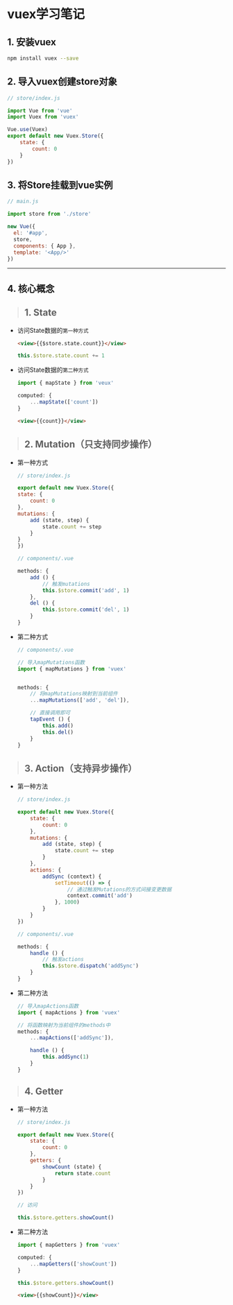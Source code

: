 # vuex学习笔记

## 1.  安装vuex
```bash
npm install vuex --save
```

## 2. 导入vuex创建store对象
```js
// store/index.js

import Vue from 'vue'
import Vuex from 'vuex'

Vue.use(Vuex)
export default new Vuex.Store({
    state: {
        count: 0
    }
})
```

## 3. 将Store挂载到vue实例
```js
// main.js

import store from './store'

new Vue({
  el: '#app',
  store,
  components: { App },
  template: '<App/>'
})
```

--- 

## 4. 核心概念

> ##  1. State

- 访问State数据的`第一种方式`

    ```html
    <view>{{$store.state.count}}</view>
    ```

    ```js
    this.$store.state.count += 1
    ```
- 访问State数据的`第二种方式`

    ```js
    import { mapState } from 'veux'

    computed: {
        ...mapState(['count'])
    }
    ```

    ```html
    <view>{{count}}</view>
    ```
> ## 2. Mutation（只支持同步操作）

- 第一种方式

    ```js
    // store/index.js

    export default new Vuex.Store({
    state: {
        count: 0
    },
    mutations: {
        add (state, step) {
            state.count += step
        }
    }
    })
    ```

    ```js
    // components/.vue

    methods: {
        add () {
            // 触发mutations
            this.$store.commit('add', 1)
        },
        del () {
            this.$store.commit('del', 1)
        }
    }
    ```
- 第二种方式

    ```js
    // components/.vue

    // 导入mapMutations函数
    import { mapMutations } from 'vuex'


    methods: {
        // 将mapMutations映射到当前组件
        ...mapMutations(['add', 'del']),

        // 直接调用即可
        tapEvent () {
            this.add()
            this.del()
        }
    }
    ```

> ## 3. Action（支持异步操作）

- 第一种方法

    ```js
    // store/index.js

    export default new Vuex.Store({
        state: {
            count: 0
        },
        mutations: {
            add (state, step) {
                state.count += step
            }
        },
        actions: {
            addSync (context) {
                setTimeout(() => {
                    // 通过触发Mutations的方式间接变更数据
                    context.commit('add')
                }, 1000)
            }
        }
    })
    ```

    ```js
    // components/.vue

    methods: {
        handle () {
            // 触发actions
            this.$store.dispatch('addSync')
        }
    }
    ```
- 第二种方法

    ```js
    // 导入mapActions函数
    import { mapActions } from 'vuex'

    // 将函数映射为当前组件的methods中
    methods: {
        ...mapActions(['addSync']),

        handle () {
            this.addSync(1)
        }
    }

    ```
 
> ## 4. Getter

- 第一种方法

    ```js
    // store/index.js

    export default new Vuex.Store({
        state: {
            count: 0
        },
        getters: {
            showCount (state) {
                return state.count
            }
        }
    })
    ```

    ```js
    // 访问

    this.$store.getters.showCount()
    ```

- 第二种方法

    ```js
    import { mapGetters } from 'vuex'

    computed: {
        ...mapGetters(['showCount'])
    }

    this.$store.getters.showCount()
    ```

    ```html
    <view>{{showCount}}</view>
    ```